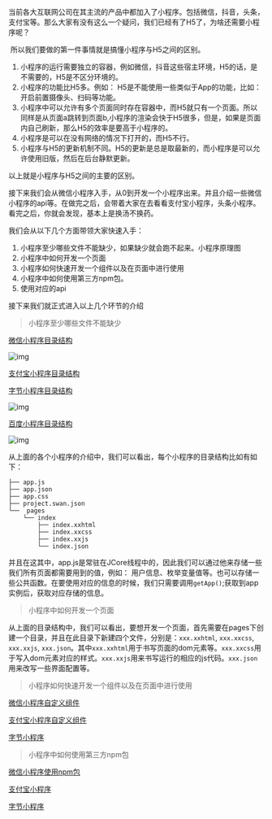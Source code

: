​     当前各大互联网公司在其主流的产品中都加入了小程序。包括微信，抖音，头条，支付宝等。那么大家有没有这么一个疑问，我们已经有了H5了，为啥还需要小程序呢？

​	所以我们要做的第一件事情就是搞懂小程序与H5之间的区别。

1. 小程序的运行需要独立的容器，例如微信，抖音这些宿主环境，H5的话，是不需要的，H5是不区分环境的。
2. 小程序的功能比H5多。例如： H5是不能使用一些类似于App的功能，比如：开启前置摄像头、扫码等功能。
3. 小程序中可以允许有多个页面同时存在容器中，而H5就只有一个页面。所以同样是从页面a跳转到页面b,小程序的渲染会快于H5很多，但是，如果是页面内自己刷新，那么H5的效率是要高于小程序的。
4. 小程序是可以在没有网络的情况下打开的，而H5不行。
5. 小程序与H5的更新机制不同。H5的更新是总是取最新的，而小程序是可以允许使用旧版，然后在后台静默更新。

以上就是小程序与H5之间的主要的区别。

接下来我们会从微信小程序入手，从0到开发一个小程序出来。并且介绍一些微信小程序的api等。在做完之后，会带着大家在去看看支付宝小程序，头条小程序。看完之后，你就会发现，基本上是换汤不换药。

我们会从以下几个方面带领大家快速入手：

1. 小程序至少哪些文件不能缺少，如果缺少就会跑不起来。小程序原理图
2. 小程序中如何开发一个页面
3. 小程序如何快速开发一个组件以及在页面中进行使用
4. 小程序中如何使用第三方npm包。
5. 使用对应的api

接下来我们就正式进入以上几个环节的介绍

> 小程序至少哪些文件不能缺少

[微信小程序目录结构](https://developers.weixin.qq.com/miniprogram/dev/framework/structure.html)

![img](https://res.wx.qq.com/wxdoc/dist/assets/img/4-1.ad156d1c.png)

[支付宝小程序目录结构](https://opendocs.alipay.com/mini/006kyi)

[字节小程序目录结构](https://microapp.bytedance.com/docs/zh-CN/mini-app/develop/guide/directory-structure)

![img](https://sf1-cdn-tos.douyinstatic.com/obj/microapp/frontend/docs/images/runtime-model.png)

[百度小程序目录结构](https://smartprogram.baidu.com/docs/develop/framework/app_service/)

![img](https://b.bdstatic.com/searchbox/icms/searchbox/img/tutorial_intro_1-1.jpg)

从上面的各个小程序的介绍中，我们可以看出，每个小程序的目录结构比如有如下：

```plain
├── app.js
├── app.json
├── app.css
├── project.swan.json
└──  pages
    └── index
        ├── index.xxhtml
        ├── index.xxcss
        ├── index.xxjs
        └── index.json
```

并且在这其中，app.js是常驻在JCore线程中的，因此我们可以通过他来存储一些我们所有页面都需要用到的值，例如： 用户信息、枚举变量值等。也可以存储一些公共函数。在要使用对应的信息的时候，我们只需要调用`getApp()`;获取到app实例后，获取对应存储的信息。

> 小程序中如何开发一个页面

从上面的目录结构中，我们可以看出，要想开发一个页面，首先需要在pages下创建一个目录，并且在此目录下新建四个文件，分别是：`xxx.xxhtml`, `xxx.xxcss`, `xxx.xxjs`, `xxx.json`。其中`xxx.xxhtml`用于书写页面的dom元素等。`xxx.xxcss`用于写入dom元素对应的样式。`xxx.xxjs`用来书写运行的相应的js代码。`xxx.json`用来改写一些界面配置等。

> 小程序如何快速开发一个组件以及在页面中进行使用

[微信小程序自定义组件](https://developers.weixin.qq.com/miniprogram/dev/framework/custom-component/)

[支付宝小程序自定义组件](https://opendocs.alipay.com/mini/framework/custom-component-overview)

[字节小程序](https://microapp.bytedance.com/docs/zh-CN/mini-app/develop/guide/custom-component/custom-component)

> 小程序中如何使用第三方npm包

[微信小程序使用npm包](https://developers.weixin.qq.com/miniprogram/dev/devtools/npm.html)

[支付宝小程序](https://opendocs.alipay.com/mini/framework/overview)

[字节小程序](https://microapp.bytedance.com/docs/zh-CN/mini-app/develop/framework/npm/)